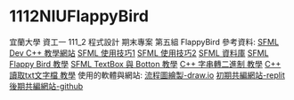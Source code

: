 # 1112NIUFlappyBird
宜蘭大學 資工一 111_2 程式設計 期末專案 第五組 FlappyBird
參考資料:
[SFML Dev C++ 教學網站](https://programming727.pixnet.net/blog/post/24516428)
[SFML 使用技巧1](https://www.twblogs.net/a/5e5021e8bd9eee101e86c2e8)
[SFML 使用技巧2](https://blog.csdn.net/qq_33567644/article/details/100064135)
[SFML 資料庫](https://www.sfml-dev.org/documentation/2.4.2/classsf_1_1Sprite.php)
[SFML Flappy Bird 教學](https://terminalroot.com/how-to-make-flappy-bird-with-cpp/)
[SFML TextBox 與 Botton 教學](https://youtu.be/T31MoLJws4U)
[C++ 字串轉二進制 教學](https://www.delftstack.com/zh-tw/howto/cpp/convert-string-to-binary-in-cpp/)
[C++ 讀取txt文字檔 教學](https://shengyu7697.github.io/cpp-read-text-file/)
使用的軟體與網站:
[流程圖繪製-draw.io](draw.io)
[初期共編網站-replit](https://replit.com/)
[後期共編網站-github](https://github.com/)
